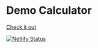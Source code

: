 # Demo Calculator

[Check it out](https://marikomands-calculator.netlify.app/)

[![Netlify Status](https://api.netlify.com/api/v1/badges/8d5682cd-d3cd-4925-950d-907f1de9642f/deploy-status)](https://app.netlify.com/sites/marikomands-calculator/deploys)
